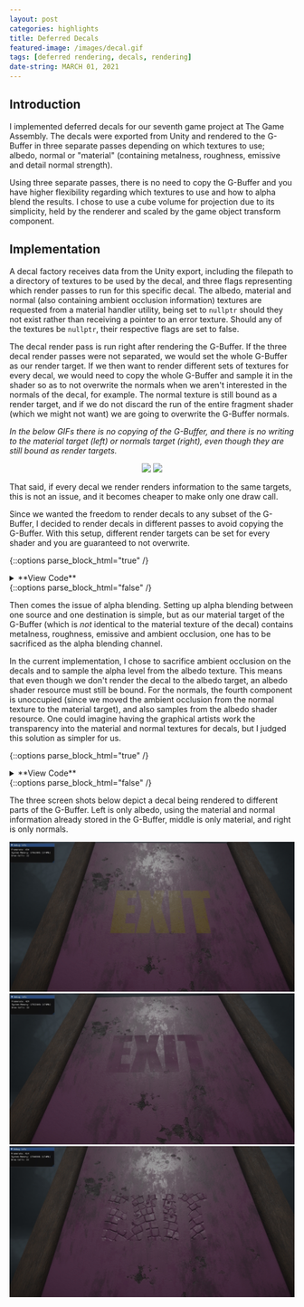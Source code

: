 ```yaml
---
layout: post
categories: highlights
title: Deferred Decals
featured-image: /images/decal.gif
tags: [deferred rendering, decals, rendering]
date-string: MARCH 01, 2021
---
```


<script src="//ajax.googleapis.com/ajax/libs/jquery/1.9.1/jquery.min.js"></script>
<script>window.jQuery || document.write('<script src="_/js/libs/jquery-1.9.1.min.js"><\/script>')</script>

## Introduction

I implemented deferred decals for our seventh game project at The Game Assembly.
The decals were exported from Unity and rendered to the G-Buffer in three separate passes depending on which textures to use; albedo, normal or "material" (containing metalness, roughness, emissive and detail normal strength).

Using three separate passes, there is no need to copy the G-Buffer and you have higher flexibility regarding which textures to use and how to alpha blend the results.
I chose to use a cube volume for projection due to its simplicity, held by the renderer and scaled by the game object transform component.

## Implementation

A decal factory receives data from the Unity export, including the filepath to a directory of textures to be used by the decal, and three flags representing which render passes to run for this specific decal. 
The albedo, material and normal (also containing ambient occlusion information) textures are requested from a material handler utility, being set to `nullptr` should they not exist rather than receiving a pointer to an error texture. 
Should any of the textures be `nullptr`, their respective flags are set to false.

The decal render pass is run right after rendering the G-Buffer. If the three decal render passes were not separated, we would set the whole G-Buffer as our render target.
If we then want to render different sets of textures for every decal, we would need to copy the whole G-Buffer and sample it in the shader so as to not overwrite the normals when we aren't interested in the normals of the decal, for example. 
The normal texture is still bound as a render target, and if we do not discard the run of the entire fragment shader (which we might not want) we are going to overwrite the G-Buffer normals.

*In the below GIFs there is no copying of the G-Buffer, and there is no writing to the material target (left) or normals target (right), even though they are still bound as render targets.*

<center>
    <div class="photoset-grid-custom" data-layout="2">
        <img src="/images/missing_material.gif">
        <img src="/images/missing_normals.gif">
    </div>
</center>

That said, if every decal we render renders information to the same targets, this is not an issue, and it becomes cheaper to make only one draw call.

Since we wanted the freedom to render decals to any subset of the G-Buffer, I decided to render decals in different passes to avoid copying the G-Buffer. With this setup, different render targets can be set for every shader and you are guaranteed to not overwrite. 

{::options parse_block_html="true" /}
<details><summary markdown="span">**View Code**</summary>

```c++
void CDecalRenderer::Render(...)
{
    // ... Bind state common to all decals
    
    for (auto& gameObject : someDecalGameObjects)
	{
		CDecalComponent* decalComponent = gameObject->GetComponent<CDecalComponent>();

		CDecal* decal = decalComponent->GetMyDecal();
		const CDecal::SDecalData& decalData = decal->GetDecalData();

		myObjectBufferData.myToWorld = gameObject->myTransform->GetWorldMatrix();
		myObjectBufferData.myToObjectSpace = gameObject->myTransform->GetWorldMatrix().Invert();
		BindBuffer(myObjectBuffer, myObjectBufferData, "Object Buffer");

		myContext->VSSetConstantBuffers(1, 1, &myObjectBuffer);
		myContext->PSSetConstantBuffers(1, 1, &myObjectBuffer);
		myContext->PSSetShaderResources(5, 3, &decalData.myMaterial[0]);

                if (decalData.myShouldRenderAlbedo)
                {
                    myContext->PSSetShader(myAlbedoPixelShader, nullptr, 0);
                    myContext->DrawIndexed(myNumberOfIndices, 0, 0);
                    CRenderManager::myNumberOfDrawCallsThisFrame++;
                }
        
                if (decalData.myShouldRenderMaterial)
                {
                    myContext->PSSetShader(myMaterialPixelShader, nullptr, 0);
                    myContext->DrawIndexed(myNumberOfIndices, 0, 0);
                    CRenderManager::myNumberOfDrawCallsThisFrame++;
                }

                if (decalData.myShouldRenderNormals)
                {
                    myContext->PSSetShader(myNormalPixelShader, nullptr, 0);
                    myContext->DrawIndexed(myNumberOfIndices, 0, 0);
                    CRenderManager::myNumberOfDrawCallsThisFrame++;
                }
	}
}
```

</details>
{::options parse_block_html="false" /}

Then comes the issue of alpha blending. Setting up alpha blending between one source and one destination is simple, but as our material target of the G-Buffer (which is *not* identical to the material texture of the decal) contains metalness, roughness, emissive and ambient occlusion, one has to be sacrificed as the alpha blending channel.

In the current implementation, I chose to sacrifice ambient occlusion on the decals and to sample the alpha level from the albedo texture. This means that even though we don't render the decal to the albedo target, an albedo shader resource must still be bound. 
For the normals, the fourth component is unoccupied (since we moved the ambient occlusion from the normal texture to the material target), and also samples from the albedo shader resource.
One could imagine having the graphical artists work the transparency into the material and normal textures for decals, but I judged this solution as simpler for us. 

{::options parse_block_html="true" /}
<details><summary markdown="span">**View Code**</summary>

```hlsl
// Decal_MaterialPixelShader.hlsl
#include "DecalShaderStructs.hlsli"

float4 main(VertexToPixel input) : SV_TARGET3
{
    float3 clipSpace = input.myClipSpacePosition;
    clipSpace.y *= -1.0f;
    float2 screenSpaceUV = (clipSpace.xy / clipSpace.z) * 0.5f + 0.5f;
    
    float z = depthTexture.Sample(defaultSampler, screenSpaceUV).r;
    float x = screenSpaceUV.x * 2.0f - 1;
    float y = (1 - screenSpaceUV.y) * 2.0f - 1;
    float4 projectedPos = float4(x, y, z, 1.0f);
    float4 viewSpacePos = mul(toCameraFromProjection, projectedPos);
    viewSpacePos /= viewSpacePos.w;
    float4 worldPosFromDepth = mul(toWorldFromCamera, viewSpacePos);
    
    float4 objectPosition = mul(toObjectSpace, worldPosFromDepth);
    clip(0.5f - abs(objectPosition.xyz));
    float2 decalUV = objectPosition.xy + 0.5f;
    decalUV.y *= -1.0f;

    float3 material = materialTexture.Sample(defaultSampler, decalUV).rgb;
    float alpha = albedoTexture.Sample(defaultSampler, decalUV).a;
	
    return float4(material.rgb, alpha);
}
```

</details>
{::options parse_block_html="false" /}

The three screen shots below depict a decal being rendered to different parts of the G-Buffer. Left is only albedo, using the material and normal information already stored in the G-Buffer, middle is only material, and right is only normals.

<center>
    <div class="photoset-grid-custom" data-layout="3">
        <img src="/images/decal_albedo.jpg">
        <img src="/images/decal_material.jpg">
        <img src="/images/decal_normal.jpg">
    </div>
</center>

<script src="/assets/js/jquery.photoset-grid.js"></script>

<script type="text/javascript">
    $('.photoset-grid-custom').photosetGrid({
    // Set the gutter between columns and rows
    gutter: '5px',
  
    // Wrap the images in links
    highresLinks: true,
  
    // Asign a common rel attribute
    rel: 'print-gallery',

    onInit: function(){},
    
    onComplete: function(){
        // Show the grid after it renders
        $('.photoset-grid-custom').attr('style', '');
    }
});
</script>